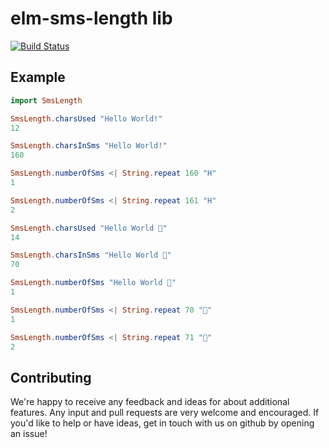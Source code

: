 # elm-sms-length lib

[![Build Status](https://travis-ci.org/alma/elm-sms-length.svg?branch=master)](https://travis-ci.org/alma/elm-sms-length)


## Example

```elm
import SmsLength

SmsLength.charsUsed "Hello World!"
12

SmsLength.charsInSms "Hello World!"
160

SmsLength.numberOfSms <| String.repeat 160 "H"
1

SmsLength.numberOfSms <| String.repeat 161 "H"
2

SmsLength.charsUsed "Hello World 🎅"
14

SmsLength.charsInSms "Hello World 🎅"
70

SmsLength.numberOfSms "Hello World 🎅"
1

SmsLength.numberOfSms <| String.repeat 70 "🎅"
1

SmsLength.numberOfSms <| String.repeat 71 "🎅"
2
```

## Contributing

We're happy to receive any feedback and ideas for about additional features.
Any input and pull requests are very welcome and encouraged. If you'd like to
help or have ideas, get in touch with us on github by opening an issue!
